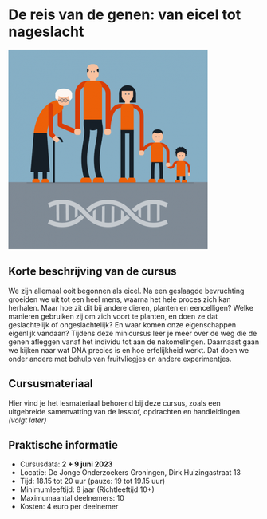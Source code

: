 # De reis van de genen: van eicel tot nageslacht

![genen](genen.png)

## Korte beschrijving van de cursus
We zijn allemaal ooit begonnen als eicel. Na een geslaagde bevruchting groeiden we uit tot een heel mens, waarna het hele proces zich kan herhalen. Maar hoe zit dit bij andere dieren, planten en eencelligen? Welke manieren gebruiken zij om zich voort te planten, en doen ze dat geslachtelijk of ongeslachtelijk? En waar komen onze eigenschappen eigenlijk vandaan? Tijdens deze minicursus leer je meer over de weg die de genen afleggen vanaf het individu tot aan de nakomelingen. Daarnaast gaan we kijken naar wat DNA precies is en hoe erfelijkheid werkt. Dat doen we onder andere met behulp van fruitvliegjes en andere experimentjes.

## Cursusmateriaal
Hier vind je het lesmateriaal behorend bij deze cursus, zoals een uitgebreide samenvatting van de lesstof, opdrachten en handleidingen. 
*(volgt later)*

## Praktische informatie
- Cursusdata: **2 + 9 juni 2023**
- Locatie: De Jonge Onderzoekers Groningen, Dirk Huizingastraat 13
- Tijd: 18.15 tot 20 uur (pauze: 19 tot 19.15 uur)
- Minimumleeftijd: 8 jaar (Richtleeftijd 10+)
- Maximumaantal deelnemers: 10
- Kosten: 4 euro per deelnemer
